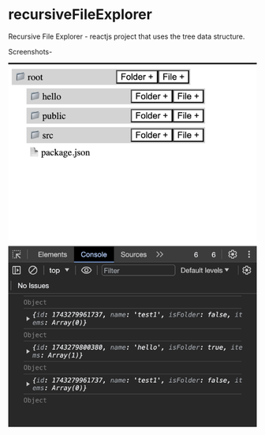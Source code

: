 # recursiveFileExplorer
Recursive File Explorer - reactjs project that uses the tree data structure. 


Screenshots- 

![Alt text](ss/1.png?raw=true "Title")

